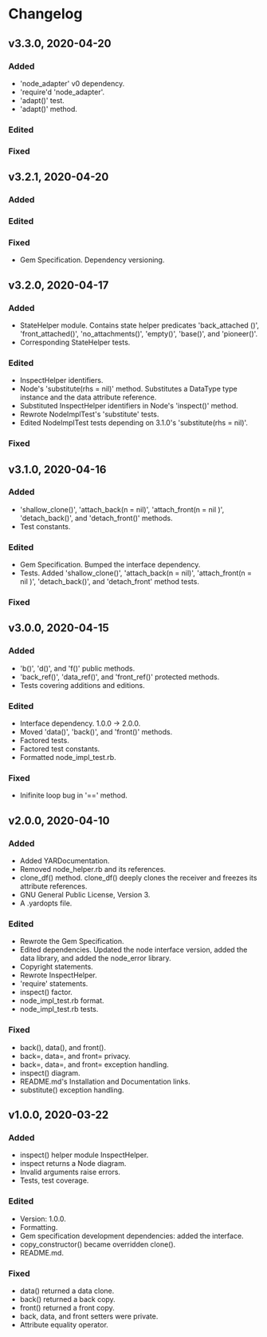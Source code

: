 # Changelog

## v3.3.0, 2020-04-20

### Added

- 'node_adapter' v0 dependency.
- 'require'd 'node_adapter'.
- 'adapt()' test.
- 'adapt()' method.

### Edited

### Fixed

## v3.2.1, 2020-04-20

### Added

### Edited

### Fixed

- Gem Specification. Dependency versioning.

## v3.2.0, 2020-04-17

### Added

- StateHelper module. Contains state helper predicates 'back_attached
()', 'front_attached()', 'no_attachments()', 'empty()', 'base()', and
 'pioneer()'.
- Corresponding StateHelper tests.

### Edited

- InspectHelper identifiers.
- Node's 'substitute(rhs = nil)' method. Substitutes a DataType type instance
 and the data attribute reference.
- Substituted InspectHelper identifiers in Node's 'inspect()' method.
- Rewrote NodeImplTest's 'substitute' tests.
- Edited NodeImplTest tests depending on 3.1.0's 'substitute(rhs = nil)'.

### Fixed

## v3.1.0, 2020-04-16

### Added

- 'shallow_clone()', 'attach_back(n = nil)', 'attach_front(n = nil
)', 'detach_back()', and 'detach_front()' methods.
- Test constants.

### Edited

- Gem Specification. Bumped the interface dependency.
- Tests. Added 'shallow_clone()', 'attach_back(n = nil)', 'attach_front(n = nil
)', 'detach_back()', and 'detach_front' method tests.

### Fixed

## v3.0.0, 2020-04-15

### Added

- 'b()', 'd()', and 'f()' public methods.
- 'back_ref()', 'data_ref()', and 'front_ref()' protected methods.
- Tests covering additions and editions.

### Edited

- Interface dependency. 1.0.0 -> 2.0.0.
- Moved 'data()', 'back()', and 'front()' methods.
- Factored tests.
- Factored test constants.
- Formatted node_impl_test.rb.

### Fixed

- Inifinite loop bug in '==' method.

## v2.0.0, 2020-04-10

### Added

- Added YARDocumentation.
- Removed node_helper.rb and its references.
- clone_df() method. clone_df() deeply clones the receiver and freezes its
 attribute references.
- GNU General Public License, Version 3.
- A .yardopts file.

### Edited

- Rewrote the Gem Specification.
- Edited dependencies. Updated the node interface version, added the data
 library, and added the node_error library.
- Copyright statements.
- Rewrote InspectHelper.
- 'require' statements.
- inspect() factor.
- node_impl_test.rb format.
- node_impl_test.rb tests.

### Fixed

- back(), data(), and front().
- back=, data=, and front= privacy.
- back=, data=, and front= exception handling.
- inspect() diagram.
- README.md's Installation and Documentation links.
- substitute() exception handling. 

## v1.0.0, 2020-03-22

### Added

- inspect() helper module InspectHelper.
- inspect returns a Node diagram.
- Invalid arguments raise errors.
- Tests, test coverage. 

### Edited

- Version: 1.0.0.
- Formatting.
- Gem specification development dependencies: added the interface.
- copy_constructor() became overridden clone().
- README.md.

### Fixed

- data() returned a data clone.
- back() returned a back copy.
- front() returned a front copy.
- back, data, and front setters were private.
- Attribute equality operator.
